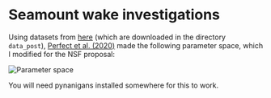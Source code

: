 # Seamount wake investigations

Using datasets from [here](http://www.soest.hawaii.edu/PT/SMTS/main.html) (which are downloaded in
the directory `data_post`), [Perfect et al.
(2020)](https://journals.ametsoc.org/view/journals/phoc/50/5/jpo-d-19-0105.1.xml) made the following
parameter space, which I modified for the NSF proposal:

![Parameter space](./notebooks/seamounts_paramspace2.png)

You will need pynanigans installed somewhere for this to work.
